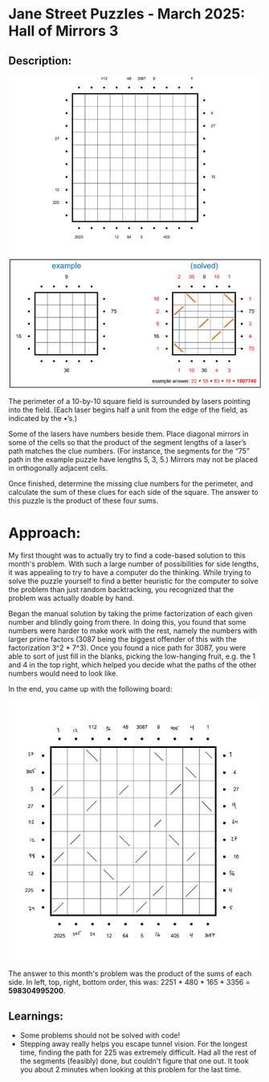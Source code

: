 # Jane Street Puzzles - March 2025: Hall of Mirrors 3

## Description:

<img title="squares" src="mirrors_3.png">

The perimeter of a 10-by-10 square field is surrounded by lasers pointing into the field. (Each laser begins half a unit from the edge of the field, as indicated by the •’s.)

Some of the lasers have numbers beside them. Place diagonal mirrors in some of the cells so that the product of the segment lengths of a laser’s path matches the clue numbers. (For instance, the segments for the “75” path in the example puzzle have lengths 5, 3, 5.) Mirrors may not be placed in orthogonally adjacent cells.

Once finished, determine the missing clue numbers for the perimeter, and calculate the sum of these clues for each side of the square. The answer to this puzzle is the product of these four sums.

# Approach:

My first thought was to actually try to find a code-based solution to this month's problem. With such a large number of possibilities for side lengths, it was appealing to try to have a computer do the thinking. While trying to solve the puzzle yourself to find a better heuristic for the computer to solve the problem than just random backtracking, you recognized that the problem was actually doable by hand.

Began the manual solution by taking the prime factorization of each given number and blindly going from there. In doing this, you found that some numbers were harder to make work with the rest, namely the numbers with larger prime factors (3087 being the biggest offender of this with the factorization 3^2 \* 7^3). Once you found a nice path for 3087, you were able to sort of just fill in the blanks, picking the low-hanging fruit, e.g. the 1 and 4 in the top right, which helped you decide what the paths of the other numbers would need to look like.

In the end, you came up with the following board:

<img src="solution.jpeg">

The answer to this month's problem was the product of the sums of each side. In left, top, right, bottom order, this was: 2251 \* 480 \* 165 \* 3356 = **598304995200**.

## Learnings:

- Some problems should not be solved with code!
- Stepping away really helps you escape tunnel vision. For the longest time, finding the path for 225 was extremely difficult. Had all the rest of the segments (feasibly) done, but couldn't figure that one out. It took you about 2 minutes when looking at this problem for the last time.
